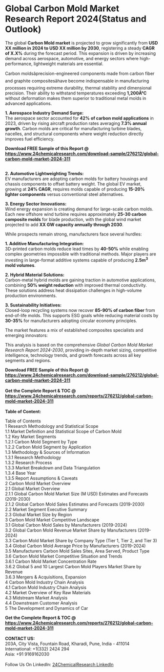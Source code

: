 <h1>Global Carbon Mold Market Research Report 2024(Status and Outlook)</h1><p>The global <strong>Carbon Mold market</strong> is projected to grow significantly from <strong>USD XX million in 2024 to USD XX million by 2030</strong>, registering a steady <strong>CAGR of X.X%</strong> during the forecast period. This expansion is driven by increasing demand across aerospace, automotive, and energy sectors where high-performance, lightweight materials are essential.</p><p>Carbon moldsâprecision-engineered components made from carbon fiber and graphite compositesâhave become indispensable in manufacturing processes requiring extreme durability, thermal stability and dimensional precision. Their ability to withstand temperatures exceeding <strong>1,200Â°C</strong> without deformation makes them superior to traditional metal molds in advanced applications.</p><p><strong>1. Aerospace Industry Demand Surge:</strong><br>
The aerospace sector accounted for <strong>42% of carbon mold applications</strong> in 2023, driven by rising aircraft production rates averaging <strong>7.3% annual growth</strong>. Carbon molds are critical for manufacturing turbine blades, nacelles, and structural components where weight reduction directly improves fuel efficiency.</p><div><b>Download FREE Sample of this Report @ 
            <a href="https://www.24chemicalresearch.com/download-sample/276212/global-carbon-mold-market-2024-311">
            https://www.24chemicalresearch.com/download-sample/276212/global-carbon-mold-market-2024-311</a></b></div><br><p><strong>2. Automotive Lightweighting Trends:</strong><br>
EV manufacturers are adopting carbon molds for battery housings and chassis components to offset battery weight. The global EV market, growing at <strong>24% CAGR</strong>, requires molds capable of producing <strong>15-20% lighter components</strong> versus conventional steel alternatives.</p><p><strong>3. Energy Sector Innovations:</strong><br>
Wind energy expansion is creating demand for large-scale carbon molds. Each new offshore wind turbine requires approximately <strong>25-30 carbon composite molds</strong> for blade production, with the global wind market projected to add <strong>XX GW capacity annually through 2030</strong>.</p><p>While prospects remain strong, manufacturers face several hurdles:</p><p><strong>1. Additive Manufacturing Integration:</strong><br>
3D-printed carbon molds reduce lead times by <strong>40-50%</strong> while enabling complex geometries impossible with traditional methods. Major players are investing in large-format additive systems capable of producing <strong>2.5m<sup>3</sup> mold volumes</strong>.</p><p><strong>2. Hybrid Material Solutions:</strong><br>
Carbon-metal hybrid molds are gaining traction in automotive applications, combining <strong>50% weight reduction</strong> with improved thermal conductivity. These solutions address heat dissipation challenges in high-volume production environments.</p><p><strong>3. Sustainability Initiatives:</strong><br>
Closed-loop recycling systems now recover <strong>85-90% of carbon fiber</strong> from end-of-life molds. This supports ESG goals while reducing material costs by <strong>30-35%</strong> for manufacturers adopting circular economy principles.</p><p>The market features a mix of established composites specialists and emerging innovators:</p><p>This analysis is based on the comprehensive <em>Global Carbon Mold Market Research Report 2024-2030</em>, providing in-depth market sizing, competitive intelligence, technology trends, and growth forecasts across all key segments and regions.</p><div><b>Download FREE Sample of this Report @ 
            <a href="https://www.24chemicalresearch.com/download-sample/276212/global-carbon-mold-market-2024-311">
            https://www.24chemicalresearch.com/download-sample/276212/global-carbon-mold-market-2024-311</a></b></div><br><div><b>Get the Complete Report & TOC @ 
            <a href="https://www.24chemicalresearch.com/reports/276212/global-carbon-mold-market-2024-311">
            https://www.24chemicalresearch.com/reports/276212/global-carbon-mold-market-2024-311</a></b></div><br>
            <b>Table of Content:</b><p>Table of Contents<br />
1 Research Methodology and Statistical Scope<br />
1.1 Market Definition and Statistical Scope of Carbon Mold<br />
1.2 Key Market Segments<br />
1.2.1 Carbon Mold Segment by Type<br />
1.2.2 Carbon Mold Segment by Application<br />
1.3 Methodology & Sources of Information<br />
1.3.1 Research Methodology<br />
1.3.2 Research Process<br />
1.3.3 Market Breakdown and Data Triangulation<br />
1.3.4 Base Year<br />
1.3.5 Report Assumptions & Caveats<br />
2 Carbon Mold Market Overview<br />
2.1 Global Market Overview<br />
2.1.1 Global Carbon Mold Market Size (M USD) Estimates and Forecasts (2019-2030)<br />
2.1.2 Global Carbon Mold Sales Estimates and Forecasts (2019-2030)<br />
2.2 Market Segment Executive Summary<br />
2.3 Global Market Size by Region<br />
3 Carbon Mold Market Competitive Landscape<br />
3.1 Global Carbon Mold Sales by Manufacturers (2019-2024)<br />
3.2 Global Carbon Mold Revenue Market Share by Manufacturers (2019-2024)<br />
3.3 Carbon Mold Market Share by Company Type (Tier 1, Tier 2, and Tier 3)<br />
3.4 Global Carbon Mold Average Price by Manufacturers (2019-2024)<br />
3.5 Manufacturers Carbon Mold Sales Sites, Area Served, Product Type<br />
3.6 Carbon Mold Market Competitive Situation and Trends<br />
3.6.1 Carbon Mold Market Concentration Rate<br />
3.6.2 Global 5 and 10 Largest Carbon Mold Players Market Share by Revenue<br />
3.6.3 Mergers & Acquisitions, Expansion<br />
4 Carbon Mold Industry Chain Analysis<br />
4.1 Carbon Mold Industry Chain Analysis<br />
4.2 Market Overview of Key Raw Materials<br />
4.3 Midstream Market Analysis<br />
4.4 Downstream Customer Analysis<br />
5 The Development and Dynamics of Car</p><div><b>Get the Complete Report & TOC @ 
            <a href="https://www.24chemicalresearch.com/reports/276212/global-carbon-mold-market-2024-311">
            https://www.24chemicalresearch.com/reports/276212/global-carbon-mold-market-2024-311</a></b></div><br><b>CONTACT US:</b><br>
            203A, City Vista, Fountain Road, Kharadi, Pune, India - 411014<br>
            International: +1(332) 2424 294<br>
            Asia: +91 9169162030 <br><br>
            Follow Us On LinkedIn: <a href="https://www.linkedin.com/company/24chemicalresearch/">24ChemicalResearch LinkedIn</a>